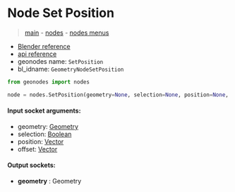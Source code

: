 # Node Set Position

> [main](../structure.md) - [nodes](nodes.md) - [nodes menus](nodes_menus.md)

- [Blender reference](https://docs.blender.org/manual/en/latest/modeling/geometry_nodes/geometry/set_position.html)
- [api reference](https://docs.blender.org/api/current/bpy.types.GeometryNodeSetPosition.html)
- geonodes name: `SetPosition`
- bl_idname: `GeometryNodeSetPosition`

```python
from geonodes import nodes

node = nodes.SetPosition(geometry=None, selection=None, position=None, offset=None)
```

#### Input socket arguments:

- geometry: [Geometry](Geometry.md)
- selection: [Boolean](Boolean.md)
- position: [Vector](Vector.md)
- offset: [Vector](Vector.md)

#### Output sockets:

- **geometry** : Geometry

